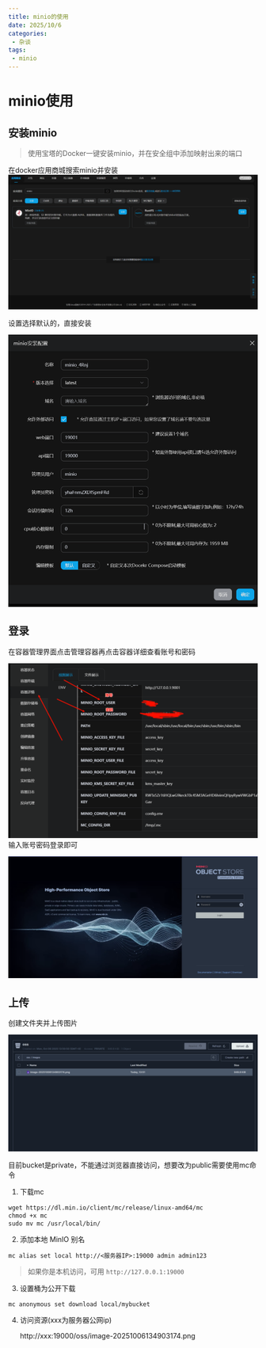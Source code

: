 ```yaml
---
title: minio的使用
date: 2025/10/6
categories:
 - 杂谈
tags:
 - minio
---
```


# minio使用

## 安装minio

> 使用宝塔的Docker一键安装minio，并在安全组中添加映射出来的端口

在docker应用商城搜索minio并安装
![image-20251006135410633.png](../图片/image-20251006135410633.png)

设置选择默认的，直接安装

![image-20251006135531095.png](../图片/image-20251006135531095.png)
## 登录

在容器管理界面点击管理容器再点击容器详细查看账号和密码

![image-20251006135859540.png](../图片/image-20251006135859540.png)
输入账号密码登录即可

![image-20251006134903174.png](../图片/image-20251006134903174.png)

## 上传

创建文件夹并上传图片

![image-20251006141044278.png](../图片/image-20251006141044278.png)

目前bucket是private，不能通过浏览器直接访问，想要改为public需要使用mc命令

1. 下载mc

```
wget https://dl.min.io/client/mc/release/linux-amd64/mc
chmod +x mc
sudo mv mc /usr/local/bin/
```

2.  添加本地 MinIO 别名

```
mc alias set local http://<服务器IP>:19000 admin admin123
```

> 如果你是本机访问，可用 `http://127.0.0.1:19000`

3. 设置桶为公开下载

```
mc anonymous set download local/mybucket
```

4. 访问资源(xxx为服务器公网ip)

   http://xxx:19000/oss/image-20251006134903174.png